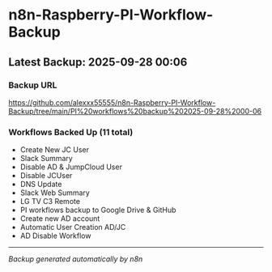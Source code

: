 # n8n-Raspberry-PI-Workflow-Backup

## Latest Backup: 2025-09-28 00:06

### Backup URL
https://github.com/alexxx55555/n8n-Raspberry-PI-Workflow-Backup/tree/main/PI%20workflows%20backup%202025-09-28%2000-06

### Workflows Backed Up (11 total)
- Create New JC User
- Slack Summary
- Disable AD & JumpCloud User
- Disable JCUser
- DNS Update
- Slack Web Summary
- LG TV C3 Remote
- PI workflows backup to Google Drive & GitHub
- Create new AD account
- Automatic User Creation AD/JC
- AD Disable Workflow

---
*Backup generated automatically by n8n*
